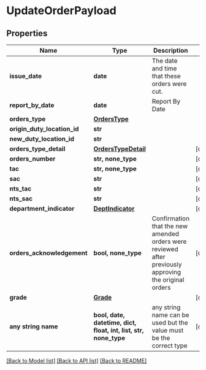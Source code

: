 # UpdateOrderPayload


## Properties
Name | Type | Description | Notes
------------ | ------------- | ------------- | -------------
**issue_date** | **date** | The date and time that these orders were cut. | 
**report_by_date** | **date** | Report By Date | 
**orders_type** | [**OrdersType**](OrdersType.md) |  | 
**origin_duty_location_id** | **str** |  | 
**new_duty_location_id** | **str** |  | 
**orders_type_detail** | [**OrdersTypeDetail**](OrdersTypeDetail.md) |  | [optional] 
**orders_number** | **str, none_type** |  | [optional] 
**tac** | **str, none_type** |  | [optional] 
**sac** | **str** |  | [optional] 
**nts_tac** | **str** |  | [optional] 
**nts_sac** | **str** |  | [optional] 
**department_indicator** | [**DeptIndicator**](DeptIndicator.md) |  | [optional] 
**orders_acknowledgement** | **bool, none_type** | Confirmation that the new amended orders were reviewed after previously approving the original orders | [optional] 
**grade** | [**Grade**](Grade.md) |  | [optional] 
**any string name** | **bool, date, datetime, dict, float, int, list, str, none_type** | any string name can be used but the value must be the correct type | [optional]

[[Back to Model list]](../README.md#documentation-for-models) [[Back to API list]](../README.md#documentation-for-api-endpoints) [[Back to README]](../README.md)


